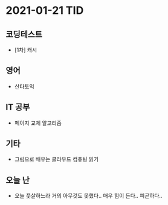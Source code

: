 # 2021-01-21 TID

## 코딩테스트

- [1차] 캐시

## 영어

- 산타토익

## IT 공부

- 페이지 교체 알고리즘

## 기타

- 그림으로 배우는 클라우드 컴퓨팅 읽기

## 오늘 난

- 오늘 풋살하느라 거의 아무것도 못했다.. 매우 힘이 든다.. 피곤하다..

